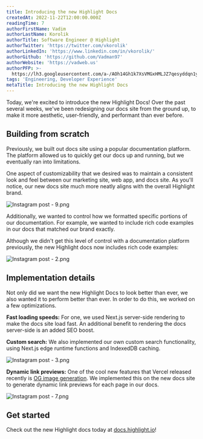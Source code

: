 ```yaml
---
title: Introducing the new Highlight Docs
createdAt: 2022-11-22T12:00:00.000Z
readingTime: 7
authorFirstName: Vadim
authorLastName: Korolik
authorTitle: Software Engineer @ Highlight
authorTwitter: 'https://twitter.com/vkorolik'
authorLinkedIn: 'https://www.linkedin.com/in/vkorolik/'
authorGithub: 'https://github.com/Vadman97'
authorWebsite: 'https://vadweb.us'
authorPFP: >-
  https://lh3.googleusercontent.com/a-/AOh14Gh1k7XsVMGxHMLJZ7qesyddqn1y4EKjfbodEYiY=s96-c
tags: 'Engineering, Developer Experience'
metaTitle: Introducing the new Highlight Docs
---
```


Today, we're excited to introduce the new Highlight Docs! Over the past several weeks, we've been redesigning our docs site from the ground up, to make it more aesthetic, user-friendly, and performant than ever before.

## Building from scratch

Previously, we built out docs site using a popular documentation platform. The platform allowed us to quickly get our docs up and running, but we eventually ran into limitations.

One aspect of customizability that we desired was to maintain a consistent look and feel between our marketing site, web app, and docs site. As you'll notice, our new docs site much more neatly aligns with the overall Highlight brand.

![Instagram post - 9.png](https://media.graphassets.com/rnEBuu0ZSKK1BVl0CMub "Instagram post - 9.png")

Additionally, we wanted to control how we formatted specific portions of our documentation. For example, we wanted to include rich code examples in our docs that matched our brand exactly.

Although we didn't get this level of control with a documentation platform previously, the new Highlight docs now includes rich code examples:

![Instagram post - 2.png](https://media.graphassets.com/sjE0IYZaQHqdUT6TqB80 "Instagram post - 2.png")

## Implementation details

Not only did we want the new Highlight Docs to look better than ever, we also wanted it to perform better than ever. In order to do this, we worked on a few optimizations.

**Fast loading speeds:** For one, we used Next.js server-side rendering to make the docs site load fast. An additional benefit to rendering the docs server-side is an added SEO boost.

**Custom search:** We also implemented our own custom search functionality, using Next.js edge runtime functions and IndexedDB caching.

![Instagram post - 3.png](https://media.graphassets.com/Pq4eVjOQ2ucpGrNHK46Z "Instagram post - 3.png")

**Dynamic link previews:** One of the cool new features that Vercel released recently is [OG image generation](https://vercel.com/docs/concepts/functions/edge-functions/og-image-generation "https://vercel.com/docs/concepts/functions/edge-functions/og-image-generation"). We implemented this on the new docs site to generate dynamic link previews for each page in our docs.

![Instagram post - 7.png](https://media.graphassets.com/DjeGrLnaR1CMDvPeKr7h "Instagram post - 7.png")

## Get started

Check out the new Highlight docs today at [docs.highlight.io](https://docs.highlight.io "https://docs.highlight.io")!
